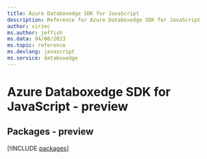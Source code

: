 ```yaml
---
title: Azure Databoxedge SDK for JavaScript
description: Reference for Azure Databoxedge SDK for JavaScript
author: xirzec
ms.author: jeffish
ms.data: 04/08/2023
ms.topic: reference
ms.devlang: javascript
ms.service: databoxedge
---
```

# Azure Databoxedge SDK for JavaScript - preview
## Packages - preview
[!INCLUDE [packages](databoxedge-index.md)]